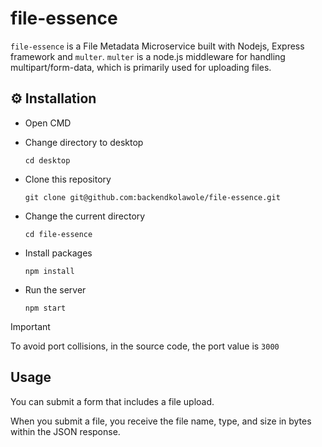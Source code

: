 # file-essence

`file-essence` is a File Metadata Microservice built with Nodejs, Express framework and `multer`. `multer` is a node.js middleware for handling multipart/form-data, which is primarily used for uploading files.

## ⚙️ Installation

- Open CMD
  
- Change directory to desktop

  `cd desktop`
   
- Clone this repository

  `git clone git@github.com:backendkolawole/file-essence.git`

- Change the current directory

  `cd file-essence`
  
- Install packages

  `npm install`

- Run the server

  `npm start`

 

> [!IMPORTANT]
> To avoid port collisions, in the source code, the port value is `3000`

## Usage
You can submit a form that includes a file upload.

When you submit a file, you receive the file name, type, and size in bytes within the JSON response.
